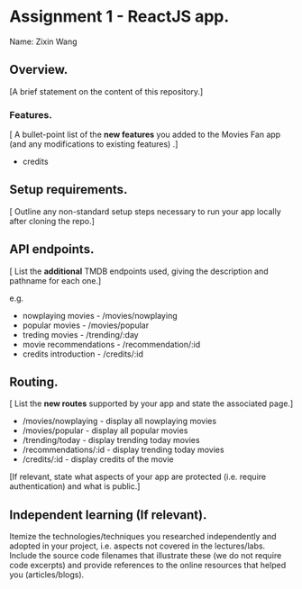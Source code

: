 # Assignment 1 - ReactJS app.

Name: Zixin Wang

## Overview.

[A brief statement on the content of this repository.]

### Features.
[ A bullet-point list of the __new features__ you added to the Movies Fan app (and any modifications to existing features) .]
 
+ credits

## Setup requirements.

[ Outline any non-standard setup steps necessary to run your app locally after cloning the repo.]

## API endpoints.

[ List the __additional__ TMDB endpoints used, giving the description and pathname for each one.] 

e.g.
+ nowplaying movies - /movies/nowplaying
+ popular movies - /movies/popular
+ treding movies - /trending/:day
+ movie recommendations - /recommendation/:id
+ credits introduction - /credits/:id


## Routing.

[ List the __new routes__ supported by your app and state the associated page.]

+ /movies/nowplaying - display all nowplaying movies
+ /movies/popular - display all popular movies 
+ /trending/today - display trending today movies
+ /recommendations/:id - display trending today movies
+ /credits/:id - display credits of the movie

[If relevant, state what aspects of your app are protected (i.e. require authentication) and what is public.]

## Independent learning (If relevant).

Itemize the technologies/techniques you researched independently and adopted in your project, 
i.e. aspects not covered in the lectures/labs. Include the source code filenames that illustrate these 
(we do not require code excerpts) and provide references to the online resources that helped you (articles/blogs).